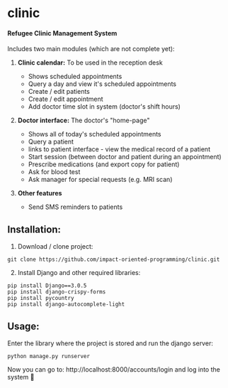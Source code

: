 # clinic
#### Refugee Clinic Management System
Includes two main modules (which are not complete yet):
1. **Clinic calendar:** To be used in the reception desk
  	- Shows scheduled appointments
  	- Query a day and view it's scheduled appointments
  	- Create / edit patients
  	- Create / edit appointment
  	- Add doctor time slot in system (doctor's shift hours)
  
2. **Doctor interface:** The doctor's "home-page"
  	- Shows all of today's scheduled appointments
  	- Query a patient
  	- links to patient interface - view the medical record of a patient
  	- Start session (between doctor and patient during an appointment)
  	- Prescribe medications (and export copy for patient)
  	- Ask for blood test
  	- Ask manager for special requests (e.g. MRI scan)
 
2. **Other features**
  	- Send SMS reminders to patients

## Installation:
1. Download / clone project:
```
git clone https://github.com/impact-oriented-programming/clinic.git
```
2. Install Django and other required libraries:
```
pip install Django==3.0.5
pip install django-crispy-forms
pip install pycountry
pip install django-autocomplete-light
```
## Usage:
Enter the library where the project is stored and run the django server:
```
python manage.py runserver
```
Now you can go to:  http://localhost:8000/accounts/login and log into the system :nail_care:
